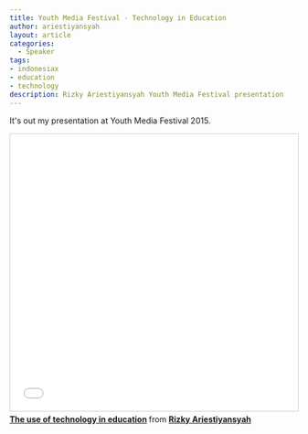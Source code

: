 ```yaml
---
title: Youth Media Festival - Technology in Education
author: ariestiyansyah
layout: article
categories:
  - Speaker
tags:
- indonesiax
- education
- technology
description: Rizky Ariestiyansyah Youth Media Festival presentation
---
```


It's out my presentation at Youth Media Festival 2015.

<iframe src="//www.slideshare.net/slideshow/embed_code/key/IYGsp8pUKM1zTq" width="595" height="485" frameborder="0" marginwidth="0" marginheight="0" scrolling="no" style="border:1px solid #CCC; border-width:1px; margin-bottom:5px; max-width: 100%;" allowfullscreen> </iframe> <div style="margin-bottom:5px"> <strong> <a href="//www.slideshare.net/Liyan_oz/the-use-of-technology-in-education" title="The use of technology in education" target="_blank">The use of technology in education</a> </strong> from <strong><a target="_blank" href="//www.slideshare.net/Liyan_oz">Rizky Ariestiyansyah</a></strong> </div>
